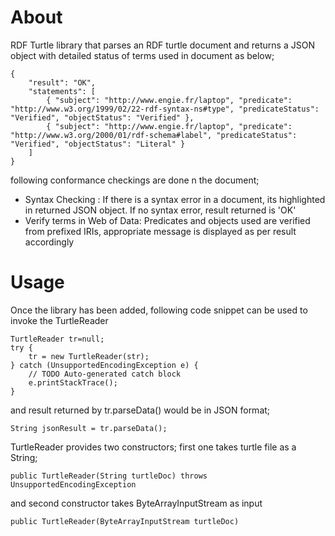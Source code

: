 # About

RDF Turtle library that parses an RDF turtle document and returns a JSON object with detailed status of terms used in document as below;

	{
	    "result": "OK",
	    "statements": [
	        { "subject": "http://www.engie.fr/laptop", "predicate": "http://www.w3.org/1999/02/22-rdf-syntax-ns#type", "predicateStatus": "Verified", "objectStatus": "Verified" },
	        { "subject": "http://www.engie.fr/laptop", "predicate": "http://www.w3.org/2000/01/rdf-schema#label", "predicateStatus": "Verified", "objectStatus": "Literal" }
	    ]
	}

following conformance checkings are done n the document;

- Syntax Checking : If there is a syntax error in a document, its highlighted in returned JSON object. If no syntax error, result returned is 'OK'
- Verify terms in Web of Data: Predicates and objects used are verified from prefixed IRIs, appropriate message is displayed as per result accordingly 


# Usage

Once the library has been added, following code snippet can be used to invoke the TurtleReader 

	TurtleReader tr=null;
	try {
		tr = new TurtleReader(str);
	} catch (UnsupportedEncodingException e) {
		// TODO Auto-generated catch block
		e.printStackTrace();
	}
	
and result returned by tr.parseData() would be in JSON format;

	String jsonResult = tr.parseData();

TurtleReader provides two constructors; first one takes turtle file as a String;

    public TurtleReader(String turtleDoc) throws UnsupportedEncodingException
    
and second constructor takes ByteArrayInputStream as input

    public TurtleReader(ByteArrayInputStream turtleDoc)


